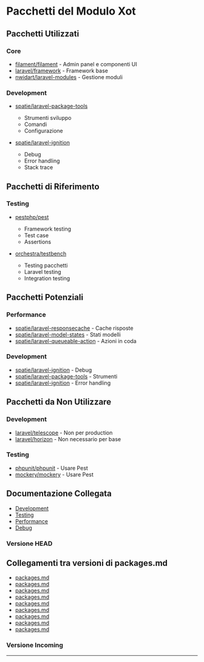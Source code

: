 # Pacchetti del Modulo Xot

## Pacchetti Utilizzati

### Core
- [filament/filament](https://filamentphp.com) - Admin panel e componenti UI
- [laravel/framework](https://github.com/laravel/framework) - Framework base
- [nwidart/laravel-modules](https://github.com/nwidart/laravel-modules) - Gestione moduli

### Development
- [spatie/laravel-package-tools](https://github.com/spatie/laravel-package-tools)
  - Strumenti sviluppo
  - Comandi
  - Configurazione

- [spatie/laravel-ignition](https://github.com/spatie/laravel-ignition)
  - Debug
  - Error handling
  - Stack trace

## Pacchetti di Riferimento

### Testing
- [pestphp/pest](https://pestphp.com)
  - Framework testing
  - Test case
  - Assertions

- [orchestra/testbench](https://github.com/orchestral/testbench)
  - Testing pacchetti
  - Laravel testing
  - Integration testing

## Pacchetti Potenziali

### Performance
- [spatie/laravel-responsecache](https://github.com/spatie/laravel-responsecache) - Cache risposte
- [spatie/laravel-model-states](https://github.com/spatie/laravel-model-states) - Stati modelli
- [spatie/laravel-queueable-action](https://github.com/spatie/laravel-queueable-action) - Azioni in coda

### Development
- [spatie/laravel-ignition](https://github.com/spatie/laravel-ignition) - Debug
- [spatie/laravel-package-tools](https://github.com/spatie/laravel-package-tools) - Strumenti
- [spatie/laravel-ignition](https://github.com/spatie/laravel-ignition) - Error handling

## Pacchetti da Non Utilizzare

### Development
- [laravel/telescope](https://github.com/laravel/telescope) - Non per production
- [laravel/horizon](https://github.com/laravel/horizon) - Non necessario per base

### Testing
- [phpunit/phpunit](https://github.com/sebastianbergmann/phpunit) - Usare Pest
- [mockery/mockery](https://github.com/mockery/mockery) - Usare Pest

## Documentazione Collegata

- [Development](packages/development.md)
- [Testing](packages/testing.md)
- [Performance](packages/performance.md)
- [Debug](packages/debug.md) 
### Versione HEAD


## Collegamenti tra versioni di packages.md
* [packages.md](../../../Gdpr/docs/packages.md)
* [packages.md](../../../Notify/docs/packages.md)
* [packages.md](../../../Xot/docs/packages.md)
* [packages.md](../../../User/docs/packages.md)
* [packages.md](../../../UI/docs/packages.md)
* [packages.md](../../../Lang/docs/packages.md)
* [packages.md](../../../Job/docs/packages.md)
* [packages.md](../../../Media/docs/packages.md)
* [packages.md](../../../Tenant/docs/packages.md)


### Versione Incoming


---

